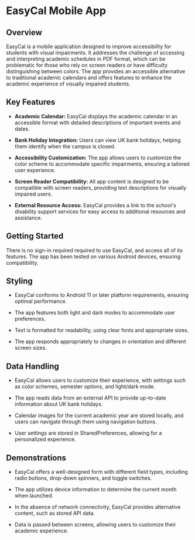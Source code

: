 # EasyCal Mobile App

## Overview

EasyCal is a mobile application designed to improve accessibility for students with visual impairments. It addresses the challenge of accessing and interpreting academic schedules in PDF format, which can be problematic for those who rely on screen readers or have difficulty distinguishing between colors. The app provides an accessible alternative to traditional academic calendars and offers features to enhance the academic experience of visually impaired students.

## Key Features

- **Academic Calendar:** EasyCal displays the academic calendar in an accessible format with detailed descriptions of important events and dates.

- **Bank Holiday Integration:** Users can view UK bank holidays, helping them identify when the campus is closed.

- **Accessibility Customization:** The app allows users to customize the color scheme to accommodate specific impairments, ensuring a tailored user experience.

- **Screen Reader Compatibility:** All app content is designed to be compatible with screen readers, providing text descriptions for visually impaired users.

- **External Resource Access:** EasyCal provides a link to the school's disability support services for easy access to additional resources and assistance.

## Getting Started

There is no sign-in required required to use EasyCal, and access all of its features. The app has been tested on various Android devices, ensuring compatibility.

## Styling

- EasyCal conforms to Android 11 or later platform requirements, ensuring optimal performance.

- The app features both light and dark modes to accommodate user preferences.

- Text is formatted for readability, using clear fonts and appropriate sizes.

- The app responds appropriately to changes in orientation and different screen sizes.

## Data Handling

- EasyCal allows users to customize their experience, with settings such as color schemes, semester options, and light/dark mode.

- The app reads data from an external API to provide up-to-date information about UK bank holidays.

- Calendar images for the current academic year are stored locally, and users can navigate through them using navigation buttons.

- User settings are stored in SharedPreferences, allowing for a personalized experience.

## Demonstrations

- EasyCal offers a well-designed form with different field types, including radio buttons, drop-down spinners, and toggle switches.

- The app utilizes device information to determine the current month when launched.

- In the absence of network connectivity, EasyCal provides alternative content, such as stored API data.

- Data is passed between screens, allowing users to customize their academic experience.

